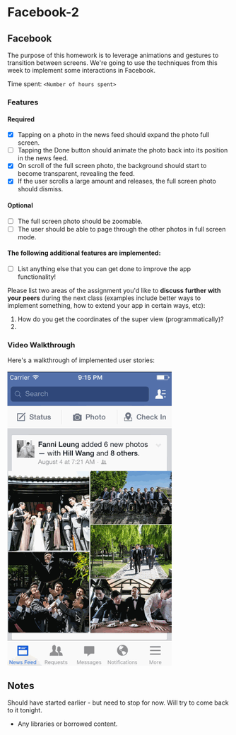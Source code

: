 # Facebook-2

## Facebook

The purpose of this homework is to leverage animations and gestures to transition between screens. We're going to use the techniques from this week to implement some interactions in Facebook.

Time spent: `<Number of hours spent>`

### Features

#### Required

- [X] Tapping on a photo in the news feed should expand the photo full screen.
- [ ] Tapping the Done button should animate the photo back into its position in the news feed.
- [X] On scroll of the full screen photo, the background should start to become transparent, revealing the feed.
- [X] If the user scrolls a large amount and releases, the full screen photo should dismiss.

#### Optional

- [ ] The full screen photo should be zoomable.
- [ ] The user should be able to page through the other photos in full screen mode.

#### The following **additional** features are implemented:

- [ ] List anything else that you can get done to improve the app functionality!

Please list two areas of the assignment you'd like to **discuss further with your peers** during the next class (examples include better ways to implement something, how to extend your app in certain ways, etc):

1. How do you get the coordinates of the super view (programmatically)?
2. 

### Video Walkthrough 

Here's a walkthrough of implemented user stories:

<img src='https://github.com/toastedmarshmallow/Facebook-2/blob/master/Facebook.gif' title='Video Walkthrough' width='' alt='Video Walkthrough' />


## Notes

Should have started earlier - but need to stop for now. Will try to come back to it tonight.

* Any libraries or borrowed content.
